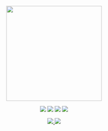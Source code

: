 <p align="center">
  <img src="https://user-images.githubusercontent.com/78816096/183270130-e4fe6f25-65e1-4107-ab35-622e9b85598b.png" width="260" />
</p>

<p align="center">
  <img src="https://img.shields.io/badge/Male-blue?style=for-the-badge" />
  <img src="https://img.shields.io/badge/Journalist-orange?style=for-the-badge" />
  <img src="https://img.shields.io/badge/Straight%20A's-brightgreen?style=for-the-badge" />
  <img src="https://img.shields.io/badge/Dhelirium-%23FFD700?style=for-the-badge" />
</p>

<p align="center">
  <a href="https://www.roblox.com/users/7225795446/profile">
    <img src="https://img.shields.io/badge/Roblox-black?style=for-the-badge&logo=roblox&logoColor=white" />
  </a>
  <a href="https://discord.com/users/1261962418716803084">
    <img src="https://img.shields.io/badge/Discord-5865F2?style=for-the-badge&logo=discord&logoColor=white" />
  </a>
</p>
